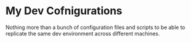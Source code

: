 # My Dev Cofnigurations

Nothing more than a bunch of configuration files and scripts to be able to replicate the same dev environment across
different machines.
